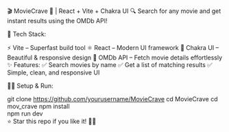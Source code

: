 🎬 MovieCrave 🎥 | React + Vite + Chakra UI
🔍 Search for any movie and get instant results using the OMDb API!

🚀 Tech Stack:

⚡ Vite – Superfast build tool
⚛ React – Modern UI framework
🎨 Chakra UI – Beautiful & responsive design
🍿 OMDb API – Fetch movie details effortlessly
✨ Features:
✅ Search movies by name
✅ Get a list of matching results
✅ Simple, clean, and responsive UI

👨‍💻 Setup & Run:

git clone https://github.com/yourusername/MovieCrave
cd MovieCrave
cd mov_crave
npm install  
npm run dev  
⭐ Star this repo if you like it! 🚀🍿
